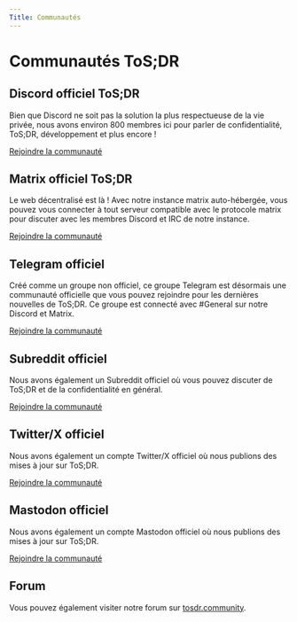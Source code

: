 ```yaml
---
Title: Communautés
---
```


# Communautés ToS;DR

## Discord officiel ToS;DR

Bien que Discord ne soit pas la solution la plus respectueuse de la vie privée, nous avons environ 800 membres ici pour parler de confidentialité, ToS;DR, développement et plus encore !

[Rejoindre la communauté](https://discord.gg/tosdr)

## Matrix officiel ToS;DR

Le web décentralisé est là ! Avec notre instance matrix auto-hébergée, vous pouvez vous connecter à tout serveur compatible avec le protocole matrix pour discuter avec les membres Discord et IRC de notre instance.

[Rejoindre la communauté](https://matrix.tosdr.org/)

## Telegram officiel

Créé comme un groupe non officiel, ce groupe Telegram est désormais une communauté officielle que vous pouvez rejoindre pour les dernières nouvelles de ToS;DR. Ce groupe est connecté avec #General sur notre Discord et Matrix.

[Rejoindre la communauté](https://t.me/tosdrorg)

## Subreddit officiel

Nous avons également un Subreddit officiel où vous pouvez discuter de ToS;DR et de la confidentialité en général.

[Rejoindre la communauté](https://www.reddit.com/r/tosdr/)

## Twitter/X officiel

Nous avons également un compte Twitter/X officiel où nous publions des mises à jour sur ToS;DR.

[Rejoindre la communauté](https://x.com/tosdr)

## Mastodon officiel

Nous avons également un compte Mastodon officiel où nous publions des mises à jour sur ToS;DR.

[Rejoindre la communauté](https://mastodon.indie.host/@ToSDR)

## Forum

Vous pouvez également visiter notre forum sur [tosdr.community](https://tosdr.community).
